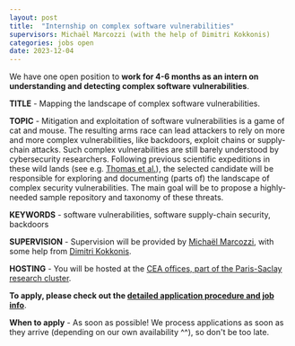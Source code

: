 ```yaml
---
layout: post
title:  "Internship on complex software vulnerabilities"
supervisors: Michaël Marcozzi (with the help of Dimitri Kokkonis)
categories: jobs open
date: 2023-12-04
---
```

We have one open position to <strong>work for 4-6 months as an intern on understanding and detecting complex software vulnerabilities</strong>.

<strong>TITLE</strong> - Mapping the landscape of complex software vulnerabilities.

<strong>TOPIC</strong> - Mitigation and exploitation of software vulnerabilities is a game of cat and mouse. The resulting arms race can lead attackers to rely on more and more complex vulnerabilities, like backdoors, exploit chains or supply-chain attacks. Such complex vulnerabilities are still barely understood by cybersecurity researchers. Following previous scientific expeditions in these wild lands (see e.g. [Thomas et al.][backdoors]), the selected candidate will be responsible for exploring and documenting (parts of) the landscape of complex security vulnerabilities. The main goal will be to propose a highly-needed sample repository and taxonomy of these threats.    

<strong>KEYWORDS</strong> - software vulnerabilities, software supply-chain security, backdoors

<strong>SUPERVISION</strong> - Supervision will be provided by [Michaël Marcozzi][marcozzi], with some help from [Dimitri Kokkonis][kokkonis].

<strong>HOSTING</strong> - You will be hosted at the [CEA offices, part of the Paris-Saclay research cluster][nano].

<strong>To apply, please check out the [detailed application procedure and job info][procedure]</strong>.

<strong>When to apply</strong> - As soon as possible! We process applications as soon as they arrive (depending on our own availability ^^), so don't be too late.



[procedure]: https://binsec.github.io/jobs#practical-details-about-the-hiring-procedure-and-the-positions
[list]: https://list.cea.fr/en/cybersecurity-toward-safety-and-privacy-by-design/
[shangai]: https://www.shanghairanking.com/institution/paris-saclay-university
[clarivate]: https://clarivate.com/derwent/top100innovators/company/cea-french-alternative-energies-and-atomic-energy-commission/
[backdoors]: https://dx.doi.org/10.1007/978-3-030-00470-5_5
[NDSS2021]: https://binsec.github.io/nutshells/ndss-21.html
[SP2020]: https://binsec.github.io/nutshells/sp-20.html
[CAV2021]: https://binsec.github.io/nutshells/cav-21.html
[VMCAI2022]: https://binsec.github.io/nutshells/vmcai-22.html
[RTAS2021]: https://binsec.github.io/nutshells/rtas-21.html
[fps]: https://binsec.github.io/nutshells/fps-21.html
[ndssfuzz]: https://binsec.github.io/nutshells/fuzzing-22.html
[fuzzing]: https://www.fuzzingbook.org/
[bardin]: http://sebastien.bardin.free.fr/
[lemerre]: https://binsec.github.io/people/lemerre.html
[marcozzi]: http://www.marcozzi.net
[kokkonis]: https://kokkonisd.github.io/
[team]: https://binsec.github.io/#people
[nano]: https://goo.gl/maps/Swn77dLqrKQki7zt9
[publications]: https://binsec.github.io/publications
[walloffame]: https://binsec.github.io/achievements
[website]: https://binsec.github.io
[scienceaccueil]: https://www.science-accueil.org/en/
[ciup]: https://www.ciup.fr/en/
